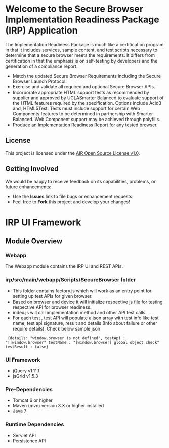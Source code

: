 # Welcome to the Secure Browser Implementation Readiness Package (IRP) Application

The Implementation Readiness Package is much like a certification program in that it includes services, sample
content, and test scripts necessary to determine that a secure browser meets the requirements. It differs
from certification in that the emphasis is on self-testing by developers and the generation of a compliance
report.

* Match the updated Secure Browser Requirements including the Secure Browser Launch Protocol.
* Exercise and validate all required and optional Secure Browser APIs.
* Incorporate appropriate HTML support tests as recommended by supplier and approved by UCLASmarter Balanced to evaluate support of the HTML features required by the specification. Options include Acid3 and, HTML5Test. Tests must include support for certain Web Components features to be determined in partnership with Smarter Balanced. Web Component support may be achieved through polyfills.
* Produce an Implementation Readiness Report for any tested browser.

## License ##
This project is licensed under the [AIR Open Source License v1.0](http://www.smarterapp.org/documents/American_Institutes_for_Research_Open_Source_Software_License.pdf).

## Getting Involved ##
We would be happy to receive feedback on its capabilities, problems, or future enhancements:

* Use the **Issues** link to file bugs or enhancement requests.
* Feel free to **Fork** this project and develop your changes!

# IRP UI Framework

## Module Overview

### Webapp
The Webapp module contains the IRP UI and REST APIs.

### irp/src/main/webapp/Scripts/SecureBrowser folder
* This folder contains factory.js which will work as an entry point for setting up test APIs for given browser.
* Based on browser and device it will initialize respective js file for testing respective API for browser readiness.
* index.js will call implementation method and other API test calls.
* For each test , test API will populate a json array with test info like test name, test api signature, result and details (Info about failure or other require details). Check below sample json

`
{details: "window.browser is not defined",
testApi : "!!window.browser"
testName : "[window.browser] global object check"
testResult : false}`

### UI Framework
* jQuery v1.11.1
* jsGrid v1.5.3 

### Pre-Dependencies
* Tomcat 6 or higher
* Maven (mvn) version 3.X or higher installed
* Java 7

### Runtime Dependencies
* Servlet API
* Persistence API
